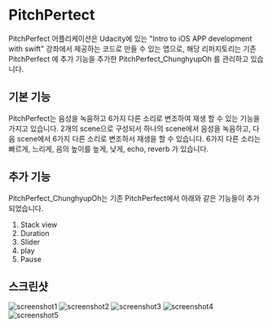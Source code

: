 # PitchPertect
PitchPerfect 어플리케이션은 Udacity에 있는 "Intro to iOS APP development with swift" 강좌에서 제공하는 코드로 만들 수 있는 앱으로, 해당 리퍼지토리는 기존 PitchPerfect 에 추가 기능을 추가한 PitchPerfect_ChunghyupOh 를 관리하고 있습니다.

## 기본 기능
PitchPerfect는 음성을 녹음하고 6가지 다른 소리로 변조하여 재생 할 수 있는 기능을 가지고 있습니다.
2개의 scene으로 구성되서 하나의 scene에서 음성을 녹음하고, 다음 scene에서 6가지 다른 소리로 변조하서 재생을 할 수 있습니다.
6가지 다른 소리는 빠르게, 느리게, 음의 높이를 높게, 낮게, echo, reverb 가 있습니다.

## 추가 기능
PitchPerfect_ChunghyupOh는 기존 PitchPerfect에서 아래와 같은 기능들이 추가되었습니다.
1. Stack view
1. Duration
1. Slider
1. play
1. Pause

## 스크린샷
![screenshot1](https://github.com//ChungHyup/PitchPertect_ChunghyupOh/blob/master/image/image1.png)
![screenshot2](https://github.com/ChungHyup/PitchPertect_ChunghyupOh/tree/master/image/image2.png)
![screenshot3](https://github.com/ChungHyup/PitchPertect_ChunghyupOh/tree/master/image/image3.png)
![screenshot4](https://github.com/ChungHyup/PitchPertect_ChunghyupOh/tree/master/image/image4.png)
![screenshot5](https://github.com/ChungHyup/PitchPertect_ChunghyupOh/tree/master/image/image5.png)
